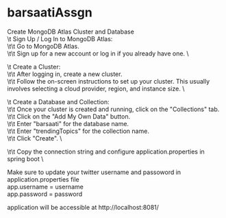 # barsaatiAssgn

Create MongoDB Atlas Cluster and Database \
\t  Sign Up / Log In to MongoDB Atlas: \
\t\t    Go to MongoDB Atlas. \
\t\t    Sign up for a new account or log in if you already have one. \
  
\t  Create a Cluster: \
\t\t    After logging in, create a new cluster. \
\t\t    Follow the on-screen instructions to set up your cluster. This usually involves selecting a cloud provider, region, and instance size. \

\t  Create a Database and Collection: \
\t\t    Once your cluster is created and running, click on the "Collections" tab. \
\t\t    Click on the "Add My Own Data" button. \
\t\t    Enter "barsaati" for the database name. \
\t\t    Enter "trendingTopics" for the collection name. \
\t\t    Click "Create". \

\t\t    Copy the connection string and configure application.properties in spring boot \

    

Make sure to update your twitter username and passoword in application.properties file \
app.username = username \
app.password = password

application will be accessible at http://localhost:8081/
